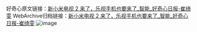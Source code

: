 好奇心原文链接：[新小米电视 2 来了，乐视手机也要来了_智能_好奇心日报-崔绮雯](https://www.qdaily.com/articles/7708.html)
WebArchive归档链接：[新小米电视 2 来了，乐视手机也要来了_智能_好奇心日报-崔绮雯](http://web.archive.org/web/20190623172621/https://www.qdaily.com/articles/7708.html)
![image](http://ww3.sinaimg.cn/large/007d5XDply1g3wjotswlcj30u04lf4qp)